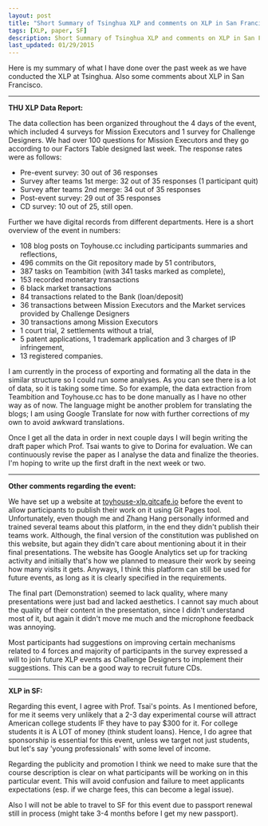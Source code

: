 ```yaml
---
layout: post
title: "Short Summary of Tsinghua XLP and comments on XLP in San Francisco"
tags: [XLP, paper, SF]
description: Short Summary of Tsinghua XLP and comments on XLP in San Francisco
last_updated: 01/29/2015
---
```




Here is my summary of what I have done over the past week as we have conducted the XLP at Tsinghua.
Also some comments about XLP in San Francisco.


----------


**THU XLP Data Report:**

The data collection has been organized throughout the 4 days of the event, which included 4 surveys for Mission Executors and 1 survey for Challenge Designers. We had over 100 questions for Mission Executors and they go according to our Factors Table designed last week. The response rates were as follows:

- Pre-event survey: 30 out of 36 responses
- Survey after teams 1st merge: 32 out of 35 responses (1 participant quit)
- Survey after teams 2nd merge: 34 out of 35 responses
- Post-event survey: 29 out of 35 responses
- CD survey: 10 out of 25, still open.

Further we have digital records from different departments. Here is a short overview of the event in numbers:

- 108 blog posts on Toyhouse.cc including participants summaries and reflections, 
- 496 commits on the Git repository made by 51 contributors, 
- 387 tasks on Teambition (with 341 tasks marked as complete), 
- 153 recorded monetary transactions
 - 6 black market transactions
 - 84 transactions related to the Bank (loan/deposit)
 - 36 transactions between Mission Executors and the Market services provided by Challenge Designers
 - 30 transactions among Mission Executors
- 1 court trial, 2 settlements without a trial, 
- 5 patent applications, 1 trademark application and 3 charges of IP infringement, 
- 13 registered companies.

I am currently in the process of exporting and formating all the data in the similar structure so I could run some analyses. As you can see there is a lot of data, so it is taking some time. So for example, the data extraction from Teambition and Toyhouse.cc has to be done manually as I have no other way as of now. The language might be another problem for translating the blogs; I am using Google Translate for now with further corrections of my own to avoid awkward translations.

Once I get all the data in order in next couple days I will begin writing the draft paper which Prof. Tsai wants to give to Dorina for evaluation. We can continuously revise the paper as I analyse the data and finalize the theories. I'm hoping to write up the first draft in the next week or two. 


----------

**Other comments regarding the event:**

We have set up a website at [toyhouse-xlp.gitcafe.io](toyhouse-xlp.gitcafe.io) before the event to allow participants to publish their work on it using Git Pages tool. Unfortunately, even though me and Zhang Hang personally informed and trained several teams about this platform, in the end they didn't publish their teams work. Although, the final version of the constitution was published on this website, but again they didn't care about mentioning about it in their final presentations. The website has Google Analytics set up for tracking activity and initially that's how we planned to measure their work by seeing how many visits it gets. Anyways, I think this platform can still be used for future events, as long as it is clearly specified in the requirements.

The final part (Demonstration) seemed to lack quality, where many presentations were just bad and lacked aesthetics. I cannot say much about the quality of their content in the presentation, since I didn't understand most of it, but again it didn't move me much and the microphone feedback was annoying. 

Most participants had suggestions on improving certain mechanisms related to 4 forces and majority of participants in the survey expressed a will to join future XLP events as Challenge Designers to implement their suggestions. This can be a good way to recruit future CDs. 


----------


**XLP in SF:**

Regarding this event, I agree with Prof. Tsai's points. As I mentioned before, for me it seems very unlikely that a 2-3 day experimental course will attract American college students IF they have to pay $300 for it. For college students it is A LOT of money (think student loans). Hence, I do agree that sponsorship is essential for this event, unless we target not just students, but let's say 'young professionals' with some level of income. 

Regarding the publicity and promotion I think we need to make sure that the course description is clear on what participants will be working on in this particular event. This will avoid confusion and failure to meet applicants expectations (esp. if we charge fees, this can become a legal issue).

Also I will not be able to travel to SF for this event due to passport renewal still in process (might take 3-4 months before I get my new passport).



